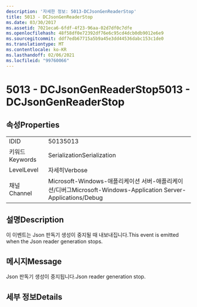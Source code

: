 ```yaml
---
description: '자세한 정보: 5013-DCJsonGenReaderStop'
title: 5013 - DCJsonGenReaderStop
ms.date: 03/30/2017
ms.assetid: 7021eca6-6fdf-4f23-96aa-02d7df0c7dfe
ms.openlocfilehash: 48f58df0e72392df76e6c95cd4dcb0db9012e6e9
ms.sourcegitcommit: ddf7edb67715a5b9a45e3dd44536dabc153c1de0
ms.translationtype: MT
ms.contentlocale: ko-KR
ms.lasthandoff: 02/06/2021
ms.locfileid: "99760066"
---
```

# <a name="5013---dcjsongenreaderstop"></a><span data-ttu-id="39c42-103">5013 - DCJsonGenReaderStop</span><span class="sxs-lookup"><span data-stu-id="39c42-103">5013 - DCJsonGenReaderStop</span></span>

## <a name="properties"></a><span data-ttu-id="39c42-104">속성</span><span class="sxs-lookup"><span data-stu-id="39c42-104">Properties</span></span>  
  
|||  
|-|-|  
|<span data-ttu-id="39c42-105">ID</span><span class="sxs-lookup"><span data-stu-id="39c42-105">ID</span></span>|<span data-ttu-id="39c42-106">5013</span><span class="sxs-lookup"><span data-stu-id="39c42-106">5013</span></span>|  
|<span data-ttu-id="39c42-107">키워드</span><span class="sxs-lookup"><span data-stu-id="39c42-107">Keywords</span></span>|<span data-ttu-id="39c42-108">Serialization</span><span class="sxs-lookup"><span data-stu-id="39c42-108">Serialization</span></span>|  
|<span data-ttu-id="39c42-109">Level</span><span class="sxs-lookup"><span data-stu-id="39c42-109">Level</span></span>|<span data-ttu-id="39c42-110">자세히</span><span class="sxs-lookup"><span data-stu-id="39c42-110">Verbose</span></span>|  
|<span data-ttu-id="39c42-111">채널</span><span class="sxs-lookup"><span data-stu-id="39c42-111">Channel</span></span>|<span data-ttu-id="39c42-112">Microsoft-Windows-애플리케이션 서버-애플리케이션/디버그</span><span class="sxs-lookup"><span data-stu-id="39c42-112">Microsoft-Windows-Application Server-Applications/Debug</span></span>|  
  
## <a name="description"></a><span data-ttu-id="39c42-113">설명</span><span class="sxs-lookup"><span data-stu-id="39c42-113">Description</span></span>  

 <span data-ttu-id="39c42-114">이 이벤트는 Json 판독기 생성이 중지될 때 내보내집니다.</span><span class="sxs-lookup"><span data-stu-id="39c42-114">This event is emitted when the Json reader generation stops.</span></span>  
  
## <a name="message"></a><span data-ttu-id="39c42-115">메시지</span><span class="sxs-lookup"><span data-stu-id="39c42-115">Message</span></span>  

 <span data-ttu-id="39c42-116">Json 판독기 생성이 중지됩니다.</span><span class="sxs-lookup"><span data-stu-id="39c42-116">Json reader generation stop.</span></span>  
  
## <a name="details"></a><span data-ttu-id="39c42-117">세부 정보</span><span class="sxs-lookup"><span data-stu-id="39c42-117">Details</span></span>
